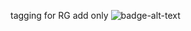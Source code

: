 tagging for RG add only
<a>![badge-alt-text](https://badgen.net/badge/azurerm3.94.0/terragrunt0.55.1)</a>

